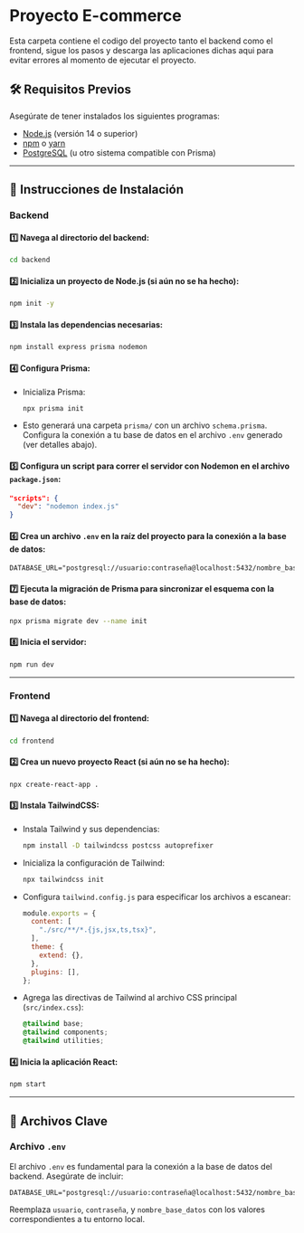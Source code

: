 # Proyecto E-commerce

Esta carpeta contiene el codigo del proyecto tanto el backend como el frontend, sigue los pasos y descarga las aplicaciones dichas aqui para evitar errores al momento de ejecutar el proyecto.

## 🛠️ Requisitos Previos

Asegúrate de tener instalados los siguientes programas:

- [Node.js](https://nodejs.org/) (versión 14 o superior)
- [npm](https://www.npmjs.com/) o [yarn](https://yarnpkg.com/)
- [PostgreSQL](https://www.postgresql.org/) (u otro sistema compatible con Prisma)

---

## 🚀 Instrucciones de Instalación

### Backend

#### 1️⃣ Navega al directorio del backend:

```bash
cd backend
```

#### 2️⃣ Inicializa un proyecto de Node.js (si aún no se ha hecho):

```bash
npm init -y
```

#### 3️⃣ Instala las dependencias necesarias:

```bash
npm install express prisma nodemon
```

#### 4️⃣ Configura Prisma:

- Inicializa Prisma:

  ```bash
  npx prisma init
  ```

- Esto generará una carpeta `prisma/` con un archivo `schema.prisma`. Configura la conexión a tu base de datos en el archivo `.env` generado (ver detalles abajo).

#### 5️⃣ Configura un script para correr el servidor con Nodemon en el archivo `package.json`:

```json
"scripts": {
  "dev": "nodemon index.js"
}
```

#### 6️⃣ Crea un archivo `.env` en la raíz del proyecto para la conexión a la base de datos:

```env
DATABASE_URL="postgresql://usuario:contraseña@localhost:5432/nombre_base_datos"
```

#### 7️⃣ Ejecuta la migración de Prisma para sincronizar el esquema con la base de datos:

```bash
npx prisma migrate dev --name init
```

#### 8️⃣ Inicia el servidor:

```bash
npm run dev
```

---

### Frontend

#### 1️⃣ Navega al directorio del frontend:

```bash
cd frontend
```

#### 2️⃣ Crea un nuevo proyecto React (si aún no se ha hecho):

```bash
npx create-react-app .
```

#### 3️⃣ Instala TailwindCSS:

- Instala Tailwind y sus dependencias:

  ```bash
  npm install -D tailwindcss postcss autoprefixer
  ```

- Inicializa la configuración de Tailwind:

  ```bash
  npx tailwindcss init
  ```

- Configura `tailwind.config.js` para especificar los archivos a escanear:

  ```javascript
  module.exports = {
    content: [
      "./src/**/*.{js,jsx,ts,tsx}",
    ],
    theme: {
      extend: {},
    },
    plugins: [],
  };
  ```

- Agrega las directivas de Tailwind al archivo CSS principal (`src/index.css`):

  ```css
  @tailwind base;
  @tailwind components;
  @tailwind utilities;
  ```

#### 4️⃣ Inicia la aplicación React:

```bash
npm start
```

---

## 📂 Archivos Clave

### Archivo `.env`

El archivo `.env` es fundamental para la conexión a la base de datos del backend. Asegúrate de incluir:

```env
DATABASE_URL="postgresql://usuario:contraseña@localhost:5432/nombre_base_datos"
```

Reemplaza `usuario`, `contraseña`, y `nombre_base_datos` con los valores correspondientes a tu entorno local.
